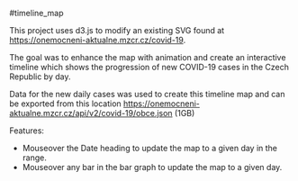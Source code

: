 #timeline_map

This project uses d3.js to modify an existing SVG found at 
https://onemocneni-aktualne.mzcr.cz/covid-19. 

The goal was to enhance the map with animation and create an interactive timeline which shows the progression of new COVID-19 cases in the Czech Republic by day.

Data for the new daily cases was used to create this timeline map and can be exported from this location
https://onemocneni-aktualne.mzcr.cz/api/v2/covid-19/obce.json (1GB)


Features:
 - Mouseover the Date heading to update the map to a given day in the range.
 - Mouseover any bar in the bar graph to update the map to a given day.